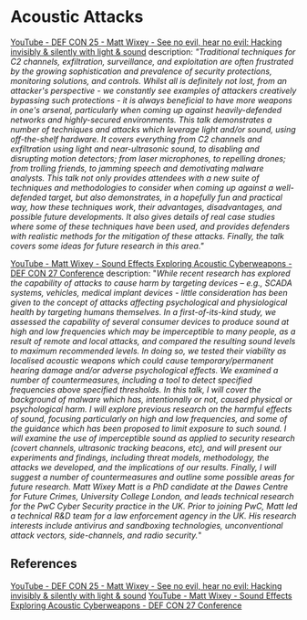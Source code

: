 # Acoustic Attacks

[YouTube - DEF CON 25 - Matt Wixey - See no evil, hear no evil: Hacking invisibly & silently with light & sound](https://www.youtube.com/watch?v=gFTiD7EnVjU) description: *"Traditional techniques for C2 channels, exfiltration, surveillance, and exploitation are often frustrated by the growing sophistication and prevalence of security protections, monitoring solutions, and controls. Whilst all is definitely not lost, from an attacker's perspective - we constantly see examples of attackers creatively bypassing such protections - it is always beneficial to have more weapons in one's arsenal, particularly when coming up against heavily-defended networks and highly-secured environments. This talk demonstrates a number of techniques and attacks which leverage light and/or sound, using off-the-shelf hardware. It covers everything from C2 channels and exfiltration using light and near-ultrasonic sound, to disabling and disrupting motion detectors; from laser microphones, to repelling drones; from trolling friends, to jamming speech and demotivating malware analysts. This talk not only provides attendees with a new suite of techniques and methodologies to consider when coming up against a well-defended target, but also demonstrates, in a hopefully fun and practical way, how these techniques work, their advantages, disadvantages, and possible future developments. It also gives details of real case studies where some of these techniques have been used, and provides defenders with realistic methods for the mitigation of these attacks. Finally, the talk covers some ideas for future research in this area."*


[YouTube - Matt Wixey - Sound Effects Exploring Acoustic Cyberweapons - DEF CON 27 Conference](https://www.youtube.com/watch?v=ftCULiYV7Wg) description: "*While recent research has explored the capability of attacks to cause harm by targeting devices – e.g., SCADA systems, vehicles, medical implant devices - little consideration has been given to the concept of attacks affecting psychological and physiological health by targeting humans themselves. In a first-of-its-kind study, we assessed the capability of several consumer devices to produce sound at high and low frequencies which may be imperceptible to many people, as a result of remote and local attacks, and compared the resulting sound levels to maximum recommended levels. In doing so, we tested their viability as localised acoustic weapons which could cause temporary/permanent hearing damage and/or adverse psychological effects. We examined a number of countermeasures, including a tool to detect specified frequencies above specified thresholds. In this talk, I will cover the background of malware which has, intentionally or not, caused physical or psychological harm. I will explore previous research on the harmful effects of sound, focusing particularly on high and low frequencies, and some of the guidance which has been proposed to limit exposure to such sound. I will examine the use of imperceptible sound as applied to security research (covert channels, ultrasonic tracking beacons, etc), and will present our experiments and findings, including threat models, methodology, the attacks we developed, and the implications of our results. Finally, I will suggest a number of countermeasures and outline some possible areas for future research. Matt Wixey Matt is a PhD candidate at the Dawes Centre for Future Crimes, University College London, and leads technical research for the PwC Cyber Security practice in the UK. Prior to joining PwC, Matt led a technical R&D team for a law enforcement agency in the UK. His research interests include antivirus and sandboxing technologies, unconventional attack vectors, side-channels, and radio security.*"


## References

[YouTube - DEF CON 25 - Matt Wixey - See no evil, hear no evil: Hacking invisibly & silently with light & sound](https://www.youtube.com/watch?v=gFTiD7EnVjU)
[YouTube - Matt Wixey - Sound Effects Exploring Acoustic Cyberweapons - DEF CON 27 Conference](https://www.youtube.com/watch?v=ftCULiYV7Wg) 